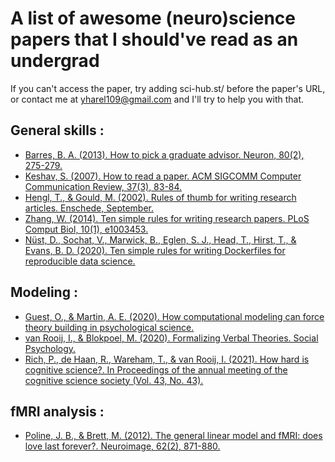 # A list of awesome (neuro)science papers that I should've read as an undergrad
If you can't access the paper, try adding sci-hub.st/ before the paper's URL, or contact me at yharel109@gmail.com and I'll try to help you with that.

## General skills :
- [Barres, B. A. (2013). How to pick a graduate advisor. Neuron, 80(2), 275-279.](https://www.cell.com/neuron/pdf/S0896-6273(13)00907-0.pdf)
- [Keshav, S. (2007). How to read a paper. ACM SIGCOMM Computer Communication Review, 37(3), 83-84.](https://dl.acm.org/doi/abs/10.1145/1273445.1273458?casa_token=qE6Ku2BD_gwAAAAA:C5vcR_qrWGlWda8QeyDhYIr5YmujinCxlz7sF1wblQknOrWn6aybDk5ivgb-0sD3_ijMvOCrQko)
- [Hengl, T., & Gould, M. (2002). Rules of thumb for writing research articles. Enschede, September.](http://www.jipts.com/_Uploads/dbsAttachedFiles/Hengl_T_and_Gould_M_Rules_of_thumb_for_writing_research_articles_2002.pdf)
- [Zhang, W. (2014). Ten simple rules for writing research papers. PLoS Comput Biol, 10(1), e1003453.](https://journals.plos.org/ploscompbiol/article?id=10.1371/journal.pcbi.1003453)
- [Nüst, D., Sochat, V., Marwick, B., Eglen, S. J., Head, T., Hirst, T., & Evans, B. D. (2020). Ten simple rules for writing Dockerfiles for reproducible data science.](https://journals.plos.org/ploscompbiol/article?id=10.1371/journal.pcbi.1008316)

## Modeling :
- [Guest, O., & Martin, A. E. (2020). How computational modeling can force theory building in psychological science.](https://psyarxiv.com/rybh9/download?format=pdf)
- [van Rooij, I., & Blokpoel, M. (2020). Formalizing Verbal Theories. Social Psychology.](https://econtent.hogrefe.com/doi/full/10.1027/1864-9335/a000428)
- [Rich, P., de Haan, R., Wareham, T., & van Rooij, I. (2021). How hard is cognitive science?. In Proceedings of the annual meeting of the cognitive science society (Vol. 43, No. 43).](https://escholarship.org/uc/item/8cr8x1c4)

## fMRI analysis :
- [Poline, J. B., & Brett, M. (2012). The general linear model and fMRI: does love last forever?. Neuroimage, 62(2), 871-880.](https://doi.org/10.1016/j.neuroimage.2012.01.133)


